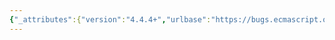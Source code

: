 ```yaml
---
{"_attributes":{"version":"4.4.4+","urlbase":"https://bugs.ecmascript.org/","maintainer":"dherman@mozilla.com"},"bug":{"bug_id":930,"creation_ts":"2012-11-06 00:58:00 -0800","short_desc":"11.1.5 + B.3.1.3: \"as if by the expression new Object() ...\"","delta_ts":"2013-07-15 17:03:26 -0700","product":"Draft for 6th Edition","component":"editorial issue","version":"Rev 11: October 26, 2012 Draft","rep_platform":"All","op_sys":"All","bug_status":"RESOLVED","resolution":"FIXED","priority":"Normal","bug_severity":"enhancement","everconfirmed":true,"reporter":{"uid":"jmdyck","name":"Michael Dyck"},"assigned_to":{"uid":"allen","name":"Allen Wirfs-Brock"},"long_desc":[{"commentid":2421,"comment_count":0,"who":{"uid":"jmdyck","name":"Michael Dyck"},"bug_when":"2012-11-06 00:58:35 -0800","thetext":"In 11.1.5 \"Object Initialiser\",\nunder \"Runtime Semantics: Evaluation\",\nstep 1 refers to:\n    a new object created as if by the expression new Object() where\n    Object is the standard built-in constructor with that name\n\nIn B.3.1.3 \"__proto___ Object Initialisers _\",\nrule 1 step 1 refers to:\n    the result of creating a new object as if by the expression new Object()\n    where Object is the standard built-in constructor with that name\n\nIn each case, replace the quoted phrase with:\n    the result of the abstract operation ObjectCreate"},{"commentid":2526,"comment_count":1,"who":{"uid":"allen","name":"Allen Wirfs-Brock"},"bug_when":"2012-11-22 10:45:44 -0800","thetext":"corrected in rev 12 editor's draft"},{"commentid":2575,"comment_count":2,"who":{"uid":"allen","name":"Allen Wirfs-Brock"},"bug_when":"2012-11-23 09:45:20 -0800","thetext":"corrected in rev 12, Nov. 22, 2012 draft"},{"commentid":2749,"comment_count":3,"who":{"uid":"jmdyck","name":"Michael Dyck"},"bug_when":"2012-11-23 18:40:02 -0800","thetext":"Fixed in B.3.1.3, but not in 11.1.5."},{"commentid":4377,"comment_count":4,"who":{"uid":"allen","name":"Allen Wirfs-Brock"},"bug_when":"2013-07-11 17:40:10 -0700","thetext":"fixed in rev 16 editor's draft"},{"commentid":4410,"comment_count":5,"who":{"uid":"allen","name":"Allen Wirfs-Brock"},"bug_when":"2013-07-15 17:03:26 -0700","thetext":"fixed in rev16 draft.  July 15, 2013"}]}}
---
```

